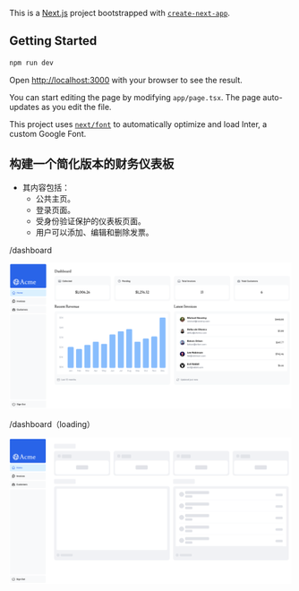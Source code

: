 This is a [Next.js](https://nextjs.org/) project bootstrapped with [`create-next-app`](https://github.com/vercel/next.js/tree/canary/packages/create-next-app).

## Getting Started

```bash
npm run dev
```

Open [http://localhost:3000](http://localhost:3000) with your browser to see the result.

You can start editing the page by modifying `app/page.tsx`. The page auto-updates as you edit the file.

This project uses [`next/font`](https://nextjs.org/docs/basic-features/font-optimization) to automatically optimize and load Inter, a custom Google Font.

## 构建一个简化版本的财务仪表板

- 其内容包括：
  - 公共主页。
  - 登录页面。
  - 受身份验证保护的仪表板页面。
  - 用户可以添加、编辑和删除发票。

/dashboard

![1724412042361](image/README/1724412042361.png)

/dashboard（loading）

![1724415126103](image/README/1724415126103.png)
